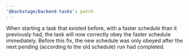 ```yaml
---
'@backstage/backend-tasks': patch
---
```


When starting a task that existed before, with a faster schedule than it
previously had, the task will now correctly obey the faster schedule
immediately. Before this fix, the new schedule was only obeyed after the next
pending (according to the old schedule) run had completed.
